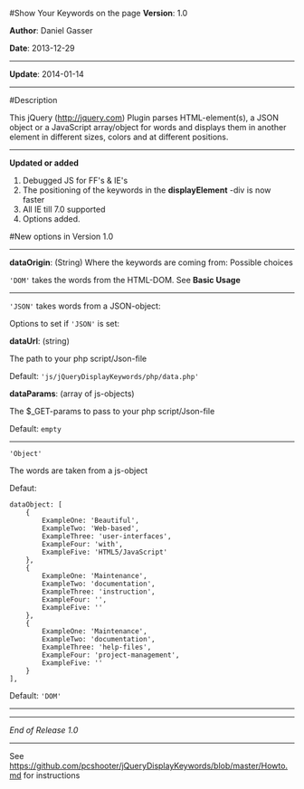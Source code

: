 #Show Your Keywords on the page
**Version**:  1.0

**Author**:   Daniel Gasser

**Date**:     2013-12-29

******************************
**Update**:   2014-01-14

____________________________________________________________________________________

#Description

This jQuery (<http://jquery.com>) Plugin parses HTML-element(s), a JSON object or a JavaScript array/object for words
and displays them in another element in different sizes, colors and at different positions.
____________________________________________________________________________________


**Updated or added**


1. Debugged JS for FF's & IE's
2. The positioning of the keywords in the **displayElement** -div is now faster
3. All IE till 7.0 supported
4. Options added.


#New options in Version 1.0
******************************

**dataOrigin**: (String)
Where the keywords are coming from:
Possible choices
    
`'DOM'`
takes the words from the HTML-DOM. See **Basic Usage**
******************************

`'JSON'`
takes words from a JSON-object:

  Options to set if `'JSON'` is set:

**dataUrl**: (string)

The path to your php script/Json-file

Default: `'js/jQueryDisplayKeywords/php/data.php'`

**dataParams**: (array of js-objects)

The $_GET-params to pass to your php script/Json-file

Default: `empty`
******************************

`'Object'`

The words are taken from a js-object 

Defaut: 

    dataObject: [
        {
            ExampleOne: 'Beautiful',
            ExampleTwo: 'Web-based',
            ExampleThree: 'user-interfaces',
            ExampleFour: 'with',
            ExampleFive: 'HTML5/JavaScript'
        },
        {
            ExampleOne: 'Maintenance',
            ExampleTwo: 'documentation',
            ExampleThree: 'instruction',
            ExampleFour: '',
            ExampleFive: ''
        },
        {
            ExampleOne: 'Maintenance',
            ExampleTwo: 'documentation',
            ExampleThree: 'help-files',
            ExampleFour: 'project-management',
            ExampleFive: ''
        }
    ],


Default: `'DOM'`
******************************

******************************************************************************************

*End of Release 1.0*

******************************************************************************************
 See <https://github.com/pcshooter/jQueryDisplayKeywords/blob/master/Howto.md> for instructions